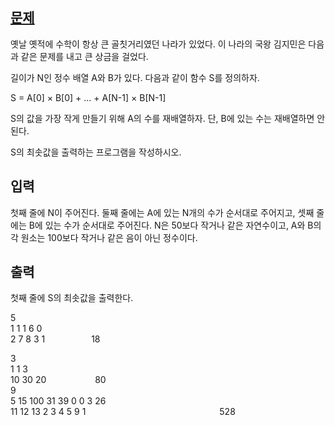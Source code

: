 ## [문제](https://www.acmicpc.net/problem/2798)

옛날 옛적에 수학이 항상 큰 골칫거리였던 나라가 있었다. 이 나라의 국왕 김지민은 다음과 같은 문제를 내고 큰 상금을 걸었다.

길이가 N인 정수 배열 A와 B가 있다. 다음과 같이 함수 S를 정의하자.

S = A[0] × B[0] + ... + A[N-1] × B[N-1]

S의 값을 가장 작게 만들기 위해 A의 수를 재배열하자. 단, B에 있는 수는 재배열하면 안 된다.

S의 최솟값을 출력하는 프로그램을 작성하시오.

## 입력

첫째 줄에 N이 주어진다. 둘째 줄에는 A에 있는 N개의 수가 순서대로 주어지고, 셋째 줄에는 B에 있는 수가 순서대로 주어진다. N은 50보다 작거나 같은 자연수이고, A와 B의 각 원소는 100보다 작거나 같은 음이 아닌 정수이다.



## 출력

첫째 줄에 S의 최솟값을 출력한다.

5 <br>
1 1 1 6 0 <br>
2 7 8 3 1      18
<br>

3 <br>
1 1 3 <br>
10 30 20       80
<br>
9 <br>
5 15 100 31 39 0 0 3 26 <br>
11 12 13 2 3 4 5 9 1                528


